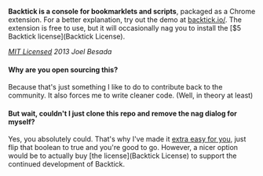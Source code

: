 **Backtick is a console for bookmarklets and scripts**, packaged as a Chrome extension. For a better explanation, try out the demo at [backtick.io/](http://backtick.io). The extension is free to use, but it will occasionally nag you to install the [$5 Backtick license](Backtick License).

*[MIT Licensed](http://opensource.org/licenses/MIT) 2013 Joel Besada*

#### Why are you open sourcing this?
Because that's just something I like to do to contribute back to the community. It also forces me to write cleaner code. (Well, in theory at least)

#### But wait, couldn't I just clone this repo and remove the nag dialog for myself?
Yes, you absolutely could. That's why I've made it [extra easy for you](https://github.com/JoelBesada/Backtick/blob/master/extension/license.coffee#L2), just flip that boolean to true and you're good to go. However, a nicer option would be to actually buy [the license](Backtick License) to support the continued development of Backtick.

[Backtick License]: http://goo.gl/LkPHMG
